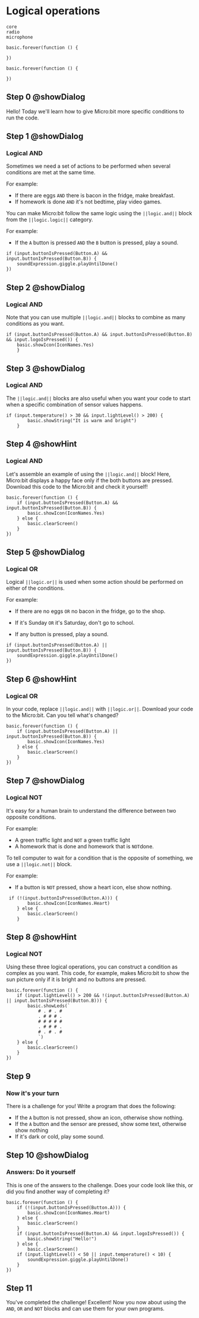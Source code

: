 # Logical operations

```package
core
radio
microphone
```

```template
basic.forever(function () {
	
})
```

```blocks
basic.forever(function () {
	
})
```
## Step 0 @showDialog
Hello! Today we'll learn how to give Micro:bit more specific conditions to run the code.
## Step 1 @showDialog
### Logical AND
Sometimes we need a set of actions to be performed when several conditions are met at the same time.
  
For example:  
- If there are eggs `AND` there is bacon in the fridge, make breakfast.
- If homework is done `AND` it's not bedtime, play video games.
  
You can make Micro:bit follow the same logic using the ``||logic.and||`` block from the ``||logic.logic||`` category.
  
For example:
- If the `A` button is pressed `AND` the `B` button is pressed, play a sound.
```block
if (input.buttonIsPressed(Button.A) && input.buttonIsPressed(Button.B)) {
    soundExpression.giggle.playUntilDone()
})
```

## Step 2 @showDialog
### Logical AND
Note that you can use multiple ``||logic.and||`` blocks to combine as many conditions as you want.
```blocks
if (input.buttonIsPressed(Button.A) && input.buttonIsPressed(Button.B) && input.logoIsPressed()) {
    basic.showIcon(IconNames.Yes)
    }
```
## Step 3 @showDialog
### Logical AND
The ``||logic.and||`` blocks are also useful when you want your code to start when a specific combination of sensor values happens.
```block
if (input.temperature() > 30 && input.lightLevel() > 200) {
        basic.showString("It is warm and bright")
    }
```
## Step 4 @showHint
### Logical AND
Let's assemble an example of using the ``||logic.and||`` block!
Here, Micro:bit displays a happy face only if the both buttons are pressed. Download this code to the Micro:bit and check it yourself!
```blocks
basic.forever(function () {
    if (input.buttonIsPressed(Button.A) && input.buttonIsPressed(Button.B)) {
        basic.showIcon(IconNames.Yes)
    } else {
        basic.clearScreen()
    }
})
```
## Step 5 @showDialog
### Logical OR
Logical ``||logic.or||`` is used when some action should be performed on either of the conditions.
  
For example:
- If there are no eggs `OR` no bacon in the fridge, go to the shop.
- If it's Sunday `OR` it's Saturday, don't go to school.
  
- If any button is pressed, play a sound.

```block
if (input.buttonIsPressed(Button.A) || input.buttonIsPressed(Button.B)) {
    soundExpression.giggle.playUntilDone()
})
```
## Step 6 @showHint
### Logical OR
In your code, replace ``||logic.and||`` with ``||logic.or||``. Download your code to the Micro:bit. Can you tell what's changed?
```blocks
basic.forever(function () {
    if (input.buttonIsPressed(Button.A) || input.buttonIsPressed(Button.B)) {
        basic.showIcon(IconNames.Yes)
    } else {
        basic.clearScreen()
    }
})
```
## Step 7 @showDialog
### Logical NOT
It's easy for a human brain to understand the difference between two opposite conditions.
  
For example:
- A green traffic light and `NOT` a green traffic light
- A homework that is done and homework that is `NOT`done.
  
To tell computer to wait for a condition that is the opposite of something, we use a ``||logic.not||`` block.
  
For example:
- If a button is `NOT` pressed, show a heart icon, else show nothing.
```block
 if (!(input.buttonIsPressed(Button.A))) {
        basic.showIcon(IconNames.Heart)
    } else {
        basic.clearScreen()
    }
```
## Step 8 @showHint
### Logical NOT
Using these three logical operations, you can construct a condition as complex as you want. This code, for example, makes Micro:bit to show the sun picture only if it is bright and no buttons are pressed.
```blocks
basic.forever(function () {
    if (input.lightLevel() > 200 && !(input.buttonIsPressed(Button.A) || input.buttonIsPressed(Button.B))) {
        basic.showLeds(`
            # . # . #
            . # # # .
            # # # # #
            . # # # .
            # . # . #
            `)
    } else {
        basic.clearScreen()
    }
})
```

## Step 9
### Now it's your turn
There is a challenge for you! Write a program that does the following:
- If the `A` button is not pressed, show an icon, otherwise show nothing.
- If the `A` button and the sensor are pressed, show some text, otherwise show nothing
- If it's dark or cold, play some sound.

## Step 10 @showDialog
### Answers: Do it yourself
This is one of the answers to the challenge. Does your code look like this, or did you find another way of completing it?
```blocks
basic.forever(function () {
    if (!(input.buttonIsPressed(Button.A))) {
        basic.showIcon(IconNames.Heart)
    } else {
        basic.clearScreen()
    }
    if (input.buttonIsPressed(Button.A) && input.logoIsPressed()) {
        basic.showString("Hello!")
    } else {
        basic.clearScreen()
    if (input.lightLevel() < 50 || input.temperature() < 10) {
        soundExpression.giggle.playUntilDone()
    }
})
```

## Step 11
You've completed the challenge! Excellent! Now you now about using the `AND`, `OR` and `NOT` blocks and can use them for your own programs.